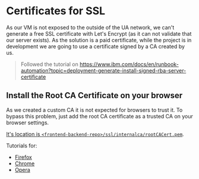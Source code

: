 # Certificates for SSL



As our VM is not exposed to the outside of the UA network, we can't generate a free SSL certificate with Let's Encrypt (as it can not validate that our server exists). As the solution is a paid certificate, while the project is in development we are going to use a certificate signed by a CA created by us.

> Followed the tutorial on https://www.ibm.com/docs/en/runbook-automation?topic=deployment-generate-install-signed-rba-server-certificate



## Install the Root CA Certificate on your browser

As we created a custom CA it is not expected for browsers to trust it. To bypass this problem, just add the root CA certificate as a trusted CA on your browser settings.

<u>It's location is `<frontend-backend-repo>/ssl/internalca/rootCACert.pem`</u>.

Tutorials for:

- [Firefox](https://portswigger.net/burp/documentation/desktop/getting-started/proxy-setup/certificate/firefox)
- [Chrome](https://support.securly.com/hc/en-us/articles/206081828-How-to-manually-install-the-Securly-SSL-certificate-in-Chrome)
- [Opera](https://wiki.wmtransfer.com/projects/webmoney/wiki/Installing_root_certificate_in_Opera)


